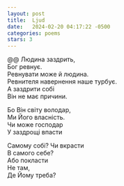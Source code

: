 ```yaml
---
layout: post
title:  Ljud
date:   2024-02-20 04:17:22 -0500
categories: poems
stars: 3
---
```


@@
Людина заздрить,\
Бог ревнує.\
Ревнувати може й людина.\
Ревнителя навернення наше турбує.\
А заздрити собі\
Він не має причини.

Бо Він світу володар,\
Ми Його власність.\
Чи може господар\
У заздрощі впасти

Самому собі? Чи вкрасти\
В самого себе?\
Або покласти\
Не там,\
Де Йому треба?
